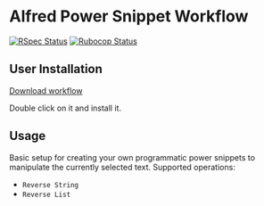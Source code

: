 # Alfred Power Snippet Workflow

[![RSpec Status](https://github.com/jubishop/alfred/workflows/RSpec/badge.svg)](https://github.com/jubishop/alfred/actions/workflows/rspec.yml)  [![Rubocop Status](https://github.com/jubishop/alfred/workflows/Rubocop/badge.svg)](https://github.com/jubishop/alfred/actions/workflows/rubocop.yml)

## User Installation

[Download workflow](https://github.com/jubishop/alfred/raw/main/Run%20Action.alfredworkflow)

Double click on it and install it.

## Usage

Basic setup for creating your own programmatic power snippets to manipulate the currently selected text. Supported operations:

- `Reverse String`
- `Reverse List`
